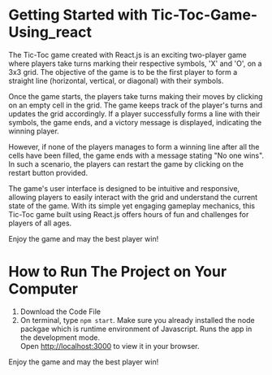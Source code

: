 # Getting Started with Tic-Toc-Game-Using_react

The Tic-Toc game created with React.js is an exciting two-player game where players take turns marking their respective symbols, 'X' and 'O', on a 3x3 grid. The objective of the game is to be the first player to form a straight line (horizontal, vertical, or diagonal) with their symbols.

Once the game starts, the players take turns making their moves by clicking on an empty cell in the grid. The game keeps track of the player's turns and updates the grid accordingly. If a player successfully forms a line with their symbols, the game ends, and a victory message is displayed, indicating the winning player.

However, if none of the players manages to form a winning line after all the cells have been filled, the game ends with a message stating "No one wins". In such a scenario, the players can restart the game by clicking on the restart button provided.

The game's user interface is designed to be intuitive and responsive, allowing players to easily interact with the grid and understand the current state of the game. With its simple yet engaging gameplay mechanics, this Tic-Toc game built using React.js offers hours of fun and challenges for players of all ages.

Enjoy the game and may the best player win!

# How to Run The Project on Your Computer

1. Download the Code File
2. On terminal, type `npm start`. Make sure you already installed the node packgae which is runtime environment of Javascript.
   Runs the app in the development mode.\
   Open [http://localhost:3000](http://localhost:3000) to view it in your browser.

Enjoy the game and may the best player win!
